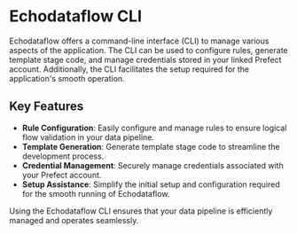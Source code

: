 # Echodataflow CLI

Echodataflow offers a command-line interface (CLI) to manage various aspects of the application. The CLI can be used to configure rules, generate template stage code, and manage credentials stored in your linked Prefect account. Additionally, the CLI facilitates the setup required for the application's smooth operation.

## Key Features

- **Rule Configuration**: Easily configure and manage rules to ensure logical flow validation in your data pipeline.
- **Template Generation**: Generate template stage code to streamline the development process.
- **Credential Management**: Securely manage credentials associated with your Prefect account.
- **Setup Assistance**: Simplify the initial setup and configuration required for the smooth running of Echodataflow.

Using the Echodataflow CLI ensures that your data pipeline is efficiently managed and operates seamlessly.